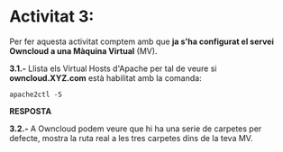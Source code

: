 # Activitat 3:

Per fer aquesta activitat comptem amb que **ja s'ha configurat el servei Owncloud a
una Màquina Virtual** (MV).

**3.1.-** Llista els Virtual Hosts d'Apache per tal de veure si **owncloud.XYZ.com** 
està habilitat amb la comanda:
```
apache2ctl -S
``` 
**RESPOSTA**

**3.2.-** A Owncloud podem veure que hi ha una serie de carpetes per defecte,
mostra la ruta real a les tres carpetes dins de la teva MV.
